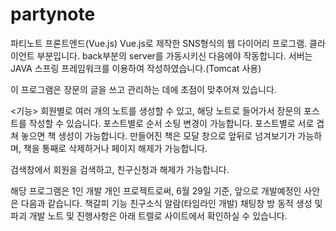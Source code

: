 # partynote
 파티노트 프론트엔드(Vue.js)
 Vue.js로 제작한 SNS형식의 웹 다이어리 프로그램.
 클라이언트 부분입니다. back부분의 server를 가동시키신 다음에야 작동합니다.
 서버는 JAVA 스프링 프레임워크를 이용하여 작성하였습니다.(Tomcat 사용)

 이 프로그램은 장문의 글을 쓰고 관리하는 데에 초점이 맞추어져 있습니다.
 
 <기능>
 회원별로 여러 개의 노트를 생성할 수 있고, 해당 노트로 들어가서 장문의 포스트를 작성할 수 있습니다.
 포스트별로 순서 소팅 변경이 가능합니다.
 포스트별로 서로 겹쳐 놓으면 책 생성이 가능합니다.
 만들어진 책은 모달 창으로 앞뒤로 넘겨보기가 가능하며, 책을 통째로 삭제하거나 페이지 해제가 가능합니다.
 
 검색창에서 회원을 검색하고, 친구신청과 해제가 가능합니다.
 
 해당 프로그램은 1인 개발 개인 프로젝트로써, 6월 29일 기준, 앞으로 개발예정인 사안은 다음과 같습니다.
 책갈피 기능
 친구소식 알람(타임라인 개발)
 채팅창 방 동적 생성 및 파괴
 개발 노트 및 진행사항은 아래 트렐로 사이트에서 확인하실 수 있습니다.
